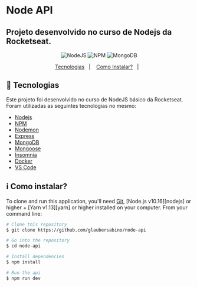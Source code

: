 # Node API

## Projeto desenvolvido no curso de Nodejs da Rocketseat.

<p align="center">
  <img alt="NodeJS" src="https://img.shields.io/badge/nodejs-12.18.3-green?style=for-the-badge&logo=node.js.svg">

  <img alt="NPM" src="https://img.shields.io/badge/NPM-6.14.6-%23CB3837?style=for-the-badge&logo=NPM.svg">

  <img alt="MongoDB" src="https://img.shields.io/badge/MongoDB-4.4.0-GA248?style=for-the-badge&logo=MongoDB.svg">
</p>

<p align="center">
  <a href="#rocket-technologies">Tecnologias</a>&nbsp;&nbsp;&nbsp;|&nbsp;&nbsp;&nbsp;
  <a href="#information_source-how-to-use">Como Instalar?</a>&nbsp;&nbsp;&nbsp;|&nbsp;&nbsp;&nbsp;
</p>

## :rocket: Tecnologias

Este projeto foi desenvolvido no curso de NodeJS básico da Rocketseat. Foram utilizadas as seguintes tecnologias no mesmo:

- [Nodejs](https://nodejs.org/en/)
- [NPM](https://www.npmjs.com/)
- [Nodemon](https://www.npmjs.com/package/nodemon)
- [Express](https://expressjs.com/pt-br/)
- [MongoDB](https://www.mongodb.com/)
- [Mongoose](https://mongoosejs.com/)
- [Insomnia](https://insomnia.rest/)
- [Docker](https://www.docker.com/)
- [VS Code](https://code.visualstudio.com/)

## :information_source: Como instalar?

To clone and run this application, you'll need [Git](https://git-scm.com), [Node.js v10.16][nodejs] or higher + [Yarn v1.13][yarn] or higher installed on your computer. From your command line:

```bash
# Clone this repository
$ git clone https://github.com/glaubersabino/node-api

# Go into the repository
$ cd node-api

# Install dependencies
$ npm install

# Run the api
$ npm run dev
```
